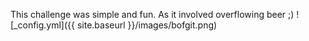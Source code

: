 This challenge was simple and fun. As it involved overflowing beer ;)
![_config.yml]({{ site.baseurl }}/images/bofgit.png)

